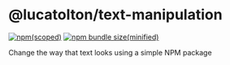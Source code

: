 # @lucatolton/text-manipulation

[![npm(scoped)](https://img.shields.io/npm/v/@lucatolton/text-manipulation)](https://github.com/lucatolton/text-manipulation)
[![npm bundle size(minified)](https://img.shields.io/bundlephobia/min/@lucatolton/text-manipulation)](https://github.com/lucatolton/text-manipulation)

Change the way that text looks using a simple NPM package